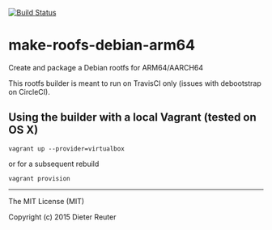 
[![Build Status](https://travis-ci.org/DieterReuter/make-roofs-debian-arm64.svg)](https://travis-ci.org/DieterReuter/make-roofs-debian-arm64)

# make-roofs-debian-arm64
Create and package a Debian rootfs for ARM64/AARCH64

This rootfs builder is meant to run on TravisCI only (issues with debootstrap on CircleCI).


## Using the builder with a local Vagrant (tested on OS X)
```
vagrant up --provider=virtualbox
```
or for a subsequent rebuild
```
vagrant provision
```


---
The MIT License (MIT)

Copyright (c) 2015 Dieter Reuter